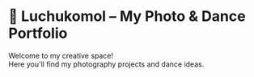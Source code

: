 # 📸 Luchukomol – My Photo & Dance Portfolio

Welcome to my creative space!  
Here you'll find my photography projects and dance ideas.
